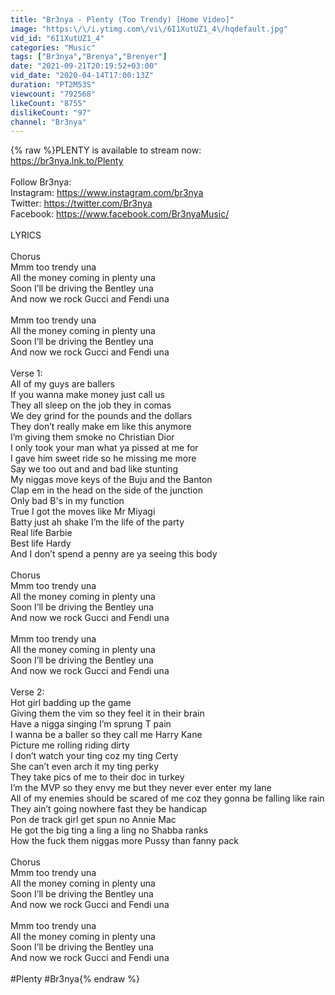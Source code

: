 ```yaml
---
title: "Br3nya - Plenty (Too Trendy) [Home Video]"
image: "https:\/\/i.ytimg.com\/vi\/6I1XutUZ1_4\/hqdefault.jpg"
vid_id: "6I1XutUZ1_4"
categories: "Music"
tags: ["Br3nya","Brenya","Brenyer"]
date: "2021-09-21T20:19:52+03:00"
vid_date: "2020-04-14T17:00:13Z"
duration: "PT2M53S"
viewcount: "792568"
likeCount: "8755"
dislikeCount: "97"
channel: "Br3nya"
---
```

{% raw %}PLENTY is available to stream now:<br /><a rel="nofollow" target="blank" href="https://br3nya.lnk.to/Plenty">https://br3nya.lnk.to/Plenty</a><br /><br />Follow Br3nya:<br />Instagram: <a rel="nofollow" target="blank" href="https://www.instagram.com/br3nya">https://www.instagram.com/br3nya</a><br />Twitter: <a rel="nofollow" target="blank" href="https://twitter.com/Br3nya">https://twitter.com/Br3nya</a><br />Facebook: <a rel="nofollow" target="blank" href="https://www.facebook.com/Br3nyaMusic/">https://www.facebook.com/Br3nyaMusic/</a><br /><br />LYRICS<br /><br />Chorus<br />Mmm too trendy una <br />All the money coming in plenty una <br />Soon I’ll be driving the Bentley una <br />And now we rock Gucci and Fendi una <br /><br />Mmm too trendy una <br />All the money coming in plenty una <br />Soon I’ll be driving the Bentley una <br />And now we rock Gucci and Fendi una <br /><br />Verse 1:<br />All of my guys are ballers <br />If you wanna make money just call us <br />They all sleep on the job they in comas                             <br />We dey grind for the pounds and the dollars<br />They don’t really make em like this anymore <br />I’m giving them smoke no Christian Dior<br />I only took your man what ya pissed at me for  <br />I gave him sweet ride so he missing me more <br />Say we too out and and bad like stunting <br />My niggas move keys of the Buju and the Banton<br />Clap em in the head on the side of the junction <br />Only bad B's in my function<br />True I got the moves like Mr Miyagi <br />Batty just ah shake I’m the life of the party <br />Real life Barbie <br />Best life Hardy <br />And I don’t spend a penny are ya seeing this body<br /><br />Chorus<br />Mmm too trendy una <br />All the money coming in plenty una <br />Soon I’ll be driving the Bentley una <br />And now we rock Gucci and Fendi una <br /><br />Mmm too trendy una <br />All the money coming in plenty una <br />Soon I’ll be driving the Bentley una <br />And now we rock Gucci and Fendi una <br /><br />Verse 2:<br />Hot girl badding up the game <br />Giving them the vim so they feel it in their brain <br />Have a nigga singing I’m sprung T pain <br />I wanna be a baller so they call me Harry Kane <br />Picture me rolling riding dirty <br />I don’t watch your ting coz my ting Certy <br />She can’t even arch it my ting perky <br />They take pics of me to their doc in turkey <br />I’m the MVP so they envy me but they never ever enter my lane<br />All of my enemies should be scared of me coz they gonna be falling like rain<br />They ain’t going nowhere fast they be handicap  <br />Pon de track girl get spun no Annie Mac<br />He got the big ting a ling a ling no Shabba ranks   <br />How the fuck them niggas more Pussy than fanny pack <br /><br />Chorus<br />Mmm too trendy una <br />All the money coming in plenty una <br />Soon I’ll be driving the Bentley una <br />And now we rock Gucci and Fendi una <br /><br />Mmm too trendy una <br />All the money coming in plenty una <br />Soon I’ll be driving the Bentley una <br />And now we rock Gucci and Fendi una <br /><br />#Plenty #Br3nya{% endraw %}
